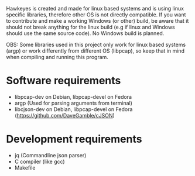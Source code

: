 Hawkeyes is created and made for linux based systems and is using linux specific libraries,
therefore  other OS is not directly compatible. If you want to contribute and make a working Windows (or other)
build, be aware that it should not break anything for the linux build (e.g if linux and Windows should use the same source code).
No Windows build is planned.

OBS: Some libraries used in this project only work for linux based systems (argp) or work differently from different OS (libpcap),
so keep that in mind when compiling and running this program.

# Software requirements
* libpcap-dev on Debian, libpcap-devel on Fedora
* argp (Used for parsing arguments from terminal)
* libcjson-dev on Debian, libpcap-devel on Fedora (https://github.com/DaveGamble/cJSON)

# Development requirements
* jq (Commandline json parser)
* C compiler (like gcc)
* Makefile

